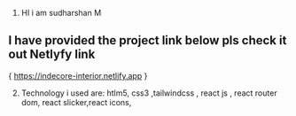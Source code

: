 1. HI i am sudharshan M

I have provided the project link below pls check it out
Netlyfy link 
------------
{ https://indecore-interior.netlify.app }

2. Technology i used are:
    htlm5, css3 ,tailwindcss , react js , react router dom, react slicker,react icons,
